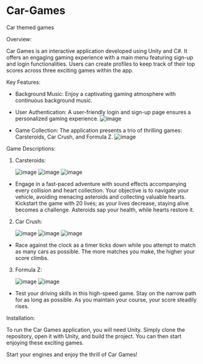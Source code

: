 # Car-Games
Car themed games

Overview:

  Car Games is an interactive application developed using Unity and C#. It offers an engaging gaming experience with a main menu featuring sign-up and login functionalities. Users can create profiles to keep track of their top scores across three exciting games within the app.

Key Features:

- Background Music: Enjoy a captivating gaming atmosphere with continuous background music.
- User Authentication: A user-friendly login and sign-up page ensures a personalized gaming experience.
  ![image](https://github.com/za28/Car-Games/assets/114661472/99f03053-5577-47e7-9b51-6406c2600f39)


- Game Collection: The application presents a trio of thrilling games: Carsteroids, Car Crush, and Formula Z.
  ![image](https://github.com/za28/Car-Games/assets/114661472/cf0b2fb9-089a-42d5-862d-7d1b96a3aa2a)




Game Descriptions:

1. Carsteroids:
   
   ![image](https://github.com/za28/Car-Games/assets/114661472/c3442d3f-9a3b-4bf7-971b-69c4de346df9)
  ![image](https://github.com/za28/Car-Games/assets/114661472/75178431-6628-4dcf-be9b-d008106339f9)
  ![image](https://github.com/za28/Car-Games/assets/114661472/6a392b41-5b28-46b5-9cde-a5c38d404c21)

  - Engage in a fast-paced adventure with sound effects accompanying every collision and heart collection.
  Your objective is to navigate your vehicle, avoiding menacing asteroids and collecting valuable hearts.
  Kickstart the game with 20 lives; as your lives decrease, staying alive becomes a challenge. Asteroids sap your health, while hearts    restore it.


2. Car Crush:

   ![image](https://github.com/za28/Car-Games/assets/114661472/f6d479d1-2b37-4242-9b9e-e3bd93236eb8)
  ![image](https://github.com/za28/Car-Games/assets/114661472/e331ceaa-009c-4b66-b1e4-a1deeece7a2f)
  ![image](https://github.com/za28/Car-Games/assets/114661472/71409c06-aa92-4bfc-a8e8-5da540d7e1cc)




  - Race against the clock as a timer ticks down while you attempt to match as many cars as possible.
    The more matches you make, the higher your score climbs.

3. Formula Z:
   
   ![image](https://github.com/za28/Car-Games/assets/114661472/0c8d3e90-2379-4b1d-895c-7feea03fd6b1)
  ![image](https://github.com/za28/Car-Games/assets/114661472/fc28687b-b7bd-453a-b46b-c0665d9b369a)



  - Test your driving skills in this high-speed game. Stay on the narrow path for as long as possible.
  As you maintain your course, your score steadily rises.

Installation:

  To run the Car Games application, you will need Unity. Simply clone the repository, open it with Unity, and build the project. You      can then start enjoying these exciting games.

Start your engines and enjoy the thrill of Car Games!

